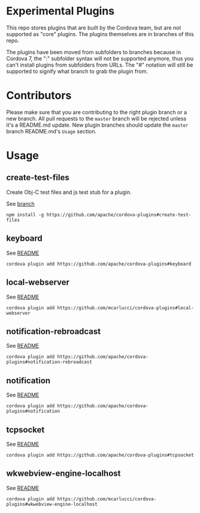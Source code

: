 Experimental Plugins
====================

This repo stores plugins that are built by the Cordova team, but are not supported as "core" plugins. The plugins themselves are in branches of this repo.

The plugins have been moved from subfolders to branches because in Cordova 7, the ":" subfolder syntax will not be supported anymore, thus you can't install plugins from subfolders from URLs. The "#" notation will still be supported to signify what branch to grab the plugin from.

Contributors
============

Please make sure that you are contributing to the right plugin branch or a new branch. All pull requests to the `master` branch will be rejected unless it's a README.md update. New plugin branches should update the `master` branch README.md's `Usage` section.

Usage
=====

## create-test-files

Create Obj-C test files and js test stub for a plugin.

See [branch](https://github.com/apache/cordova-plugins/tree/create-test-files)

`npm install -g https://github.com/apache/cordova-plugins#create-test-files`

## keyboard

See [README](https://github.com/apache/cordova-plugins/blob/keyboard/README.md)

`cordova plugin add https://github.com/apache/cordova-plugins#keyboard`

## local-webserver

See [README](https://github.com/mcarlucci/cordova-plugins/blob/local-webserver/README.md)

`cordova plugin add https://github.com/mcarlucci/cordova-plugins#local-webserver`

## notification-rebroadcast

See [README](https://github.com/apache/cordova-plugins/blob/notification-rebroadcast/README.md)

`cordova plugin add https://github.com/apache/cordova-plugins#notification-rebroadcast`

## notification

See [README](https://github.com/apache/cordova-plugins/blob/notification/README.md)

`cordova plugin add https://github.com/apache/cordova-plugins#notification`

## tcpsocket

See [README](https://github.com/apache/cordova-plugins/blob/tcpsocket/doc/index.md)

`cordova plugin add https://github.com/apache/cordova-plugins#tcpsocket`

## wkwebview-engine-localhost

See [README](https://github.com/mcarlucci/cordova-plugins/blob/wkwebview-engine-localhost/README.md)

`cordova plugin add https://github.com/mcarlucci/cordova-plugins#wkwebview-engine-localhost`

